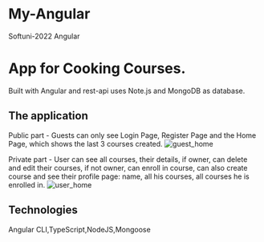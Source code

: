 # My-Angular
Softuni-2022 Angular

# App for Cooking Courses.
Built with Angular and rest-api uses Note.js and MongoDB as database.

## The application 

Public part - Guests can only see Login Page, Register Page and the Home Page, which shows the last 3 courses created.
![guest_home](https://user-images.githubusercontent.com/105154010/208232934-fcf6fccd-9826-4550-96a0-ae742e135284.png)

Private part - User can see all courses, their details, if owner, can delete and edit their courses, if not owner, can enroll in course, can also create course and see their profile page: name, all his courses, all courses he is enrolled in.
![user_home](https://user-images.githubusercontent.com/105154010/208233004-818f5524-f2fa-4250-bb73-b56be43bd528.png)


## Technologies

 Angular CLI,TypeScript,NodeJS,Mongoose



